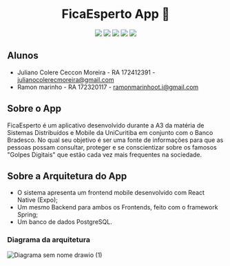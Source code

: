 <h1 align="center">FicaEsperto App 👀</h1>

<p align="center">
  <img src="https://img.shields.io/badge/java-%23ED8B00.svg?style=for-the-badge&logo=openjdk&logoColor=white" />
  <img src="https://img.shields.io/badge/spring-%236DB33F.svg?style=for-the-badge&logo=spring&logoColor=white" />
  <img src="https://img.shields.io/badge/React_Native-20232A?style=for-the-badge&logo=react&logoColor=61DAFB" />
  <img src="https://img.shields.io/badge/expo-1C1E24?style=for-the-badge&logo=expo&logoColor=#D04A37" />
  <img src="https://img.shields.io/badge/PostgreSQL-000?style=for-the-badge&logo=postgresql" />
</p>

## Alunos
- Juliano Colere Ceccon Moreira - RA 172412391 - julianocolerecmoreira@gmail.com 
- Ramon marinho - RA 172320117 - ramonmarinhoot.i@gmail.com 

## Sobre o App
FicaEsperto é um aplicativo desenvolvido durante a A3 da matéria de Sistemas Distribuídos e Mobile da UniCuritiba em conjunto com o Banco Bradesco. 
No qual seu objetivo é ser uma fonte de informações para que as pessoas possam consultar, proteger e se conscientizar sobre os famosos "Golpes Digitais" 
que estão cada vez mais frequentes na sociedade.

## Sobre a Arquitetura do App
- O sistema apresenta um frontend mobile desenvolvido com React Native (Expo);
- Um mesmo Backend para ambos os Frontends, feito com o framework Spring;
- Um banco de dados PostgreSQL.


### Diagrama da arquitetura
![Diagrama sem nome drawio (1)](https://github.com/user-attachments/assets/6f8e9761-5a20-4622-88df-bb69e59a55e6)
